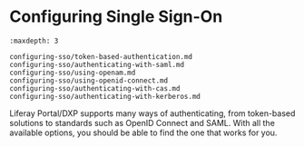 # Configuring Single Sign-On

```{toctree}
:maxdepth: 3

configuring-sso/token-based-authentication.md
configuring-sso/authenticating-with-saml.md
configuring-sso/using-openam.md
configuring-sso/using-openid-connect.md
configuring-sso/authenticating-with-cas.md
configuring-sso/authenticating-with-kerberos.md
```

Liferay Portal/DXP supports many ways of authenticating, from token-based solutions to standards such as OpenID Connect and SAML. With all the available options, you should be able to find the one that works for you.
